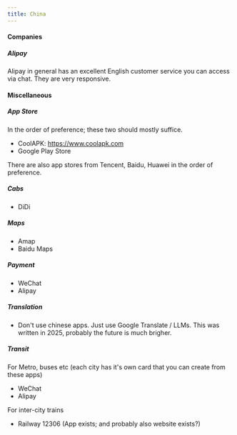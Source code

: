 ```yaml
---
title: China
---
```


#### Companies

##### Alipay

Alipay in general has an excellent English customer service you can access via chat. They are very responsive.

#### Miscellaneous

##### App Store

In the order of preference; these two should mostly suffice.

- CoolAPK: https://www.coolapk.com
- Google Play Store

There are also app stores from Tencent, Baidu, Huawei in the order of preference.

##### Cabs

- DiDi

##### Maps

- Amap
- Baidu Maps

##### Payment

- WeChat
- Alipay

##### Translation

- Don't use chinese apps. Just use Google Translate / LLMs. This was written in 2025, probably the future is much brigher.

##### Transit

For Metro, buses etc (each city has it's own card that you can create from these apps)

- WeChat
- Alipay

For inter-city trains

- Railway 12306 (App exists; and probably also website exists?)
